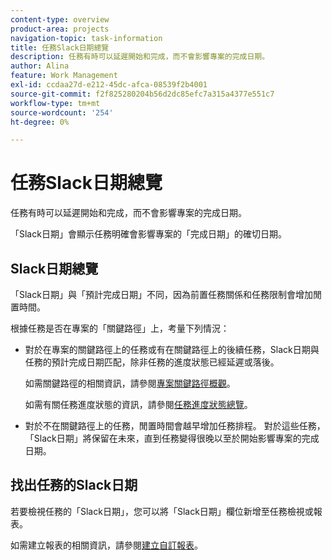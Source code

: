 ```yaml
---
content-type: overview
product-area: projects
navigation-topic: task-information
title: 任務Slack日期總覽
description: 任務有時可以延遲開始和完成，而不會影響專案的完成日期。
author: Alina
feature: Work Management
exl-id: ccdaa27d-e212-45dc-afca-08539f2b4001
source-git-commit: f2f825280204b56d2dc85efc7a315a4377e551c7
workflow-type: tm+mt
source-wordcount: '254'
ht-degree: 0%

---
```


# 任務Slack日期總覽

任務有時可以延遲開始和完成，而不會影響專案的完成日期。

「Slack日期」會顯示任務明確會影響專案的「完成日期」的確切日期。

## Slack日期總覽

「Slack日期」與「預計完成日期」不同，因為前置任務關係和任務限制會增加閒置時間。

根據任務是否在專案的「關鍵路徑」上，考量下列情況：

* 對於在專案的關鍵路徑上的任務或有在關鍵路徑上的後續任務，Slack日期與任務的預計完成日期匹配，除非任務的進度狀態已經延遲或落後。

  如需關鍵路徑的相關資訊，請參閱[專案關鍵路徑概觀](../../../manage-work/tasks/manage-tasks/critical-path.md)。

  如需有關任務進度狀態的資訊，請參閱[任務進度狀態總覽](../../../manage-work/tasks/task-information/task-progress-status.md)。

* 對於不在關鍵路徑上的任務，閒置時間會越早增加任務排程。 對於這些任務，「Slack日期」將保留在未來，直到任務變得很晚以至於開始影響專案的完成日期。

## 找出任務的Slack日期

若要檢視任務的「Slack日期」，您可以將「Slack日期」欄位新增至任務檢視或報表。

如需建立報表的相關資訊，請參閱[建立自訂報表](../../../reports-and-dashboards/reports/creating-and-managing-reports/create-custom-report.md)。
